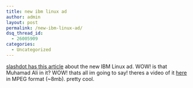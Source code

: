 ```yaml
---
title: new ibm linux ad
author: admin
layout: post
permalink: /new-ibm-linux-ad/
dsq_thread_id:
  - 26005909
categories:
  - Uncategorized
---
```

[slashdot has this article][1] about the new IBM Linux ad. WOW! is that Muhamad Ali in it? WOW! thats all im going to say! theres a video of it [here][2] in MPEG format (~8mb). pretty cool.

 [1]: http://slashdot.org/articles/03/09/04/1821217.shtml?tid=136&tid=187
 [2]: http://rxns-rbn-sea01.rbn.com/ibmpdc/pdc/open/qtdemand/aug03/prodigy90_med.mpg
